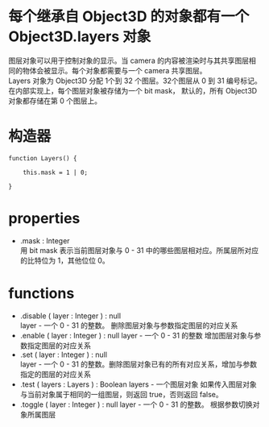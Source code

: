 # 每个继承自 Object3D 的对象都有一个 Object3D.layers 对象
图层对象可以用于控制对象的显示。当 camera 的内容被渲染时与其共享图层相同的物体会被显示。每个对象都需要与一个 camera 共享图层。  
Layers 对象为 Object3D 分配 1个到 32 个图层。32个图层从 0 到 31 编号标记。 在内部实现上，每个图层对象被存储为一个 bit mask， 默认的，所有 Object3D 对象都存储在第 0 个图层上。  
# 构造器
```
function Layers() {

	this.mask = 1 | 0;

}
```
# properties

* .mask : Integer  
用 bit mask 表示当前图层对象与 0 - 31 中的哪些图层相对应。所属层所对应的比特位为 1，其他位位 0。

# functions

* .disable ( layer : Integer ) : null  
layer - 一个 0 - 31 的整数。 删除图层对象与参数指定图层的对应关系
* .enable ( layer : Integer ) : null
layer - 一个 0 - 31 的整数 增加图层对象与参数指定图层的对应关系
* .set ( layer : Integer ) : null  
layer - 一个 0 - 31 的整数。删除图层对象已有的所有对应关系，增加与参数指定的图层的对应关系
* .test ( layers : Layers ) : Boolean
layers - 一个图层对象 如果传入图层对象与当前对象属于相同的一组图层，则返回 true，否则返回 false。
* .toggle ( layer : Integer ) : null
layer - 一个 0 - 31 的整数。 根据参数切换对象所属图层